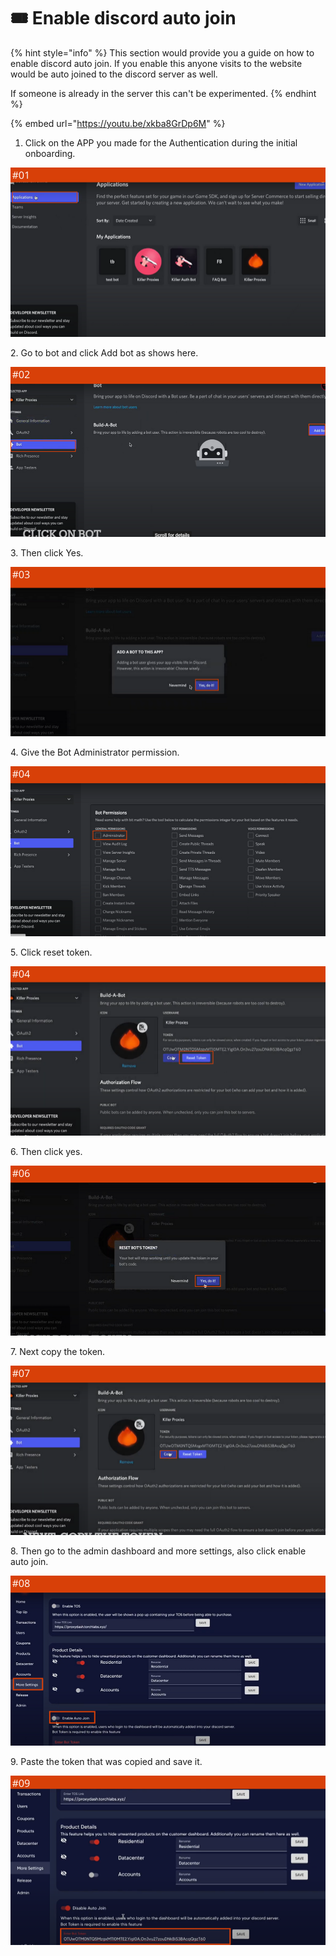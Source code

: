 # 🎟 Enable discord auto join

{% hint style="info" %}
This section would provide you a guide on how to enable discord auto join. If you enable this anyone visits to the website would be auto joined to the discord server as well.

If someone is already in the server this can't be experimented.
{% endhint %}

{% embed url="https://youtu.be/xkba8GrDp6M" %}

1. Click on the APP you made for the Authentication during the initial onboarding.&#x20;

![](<../.gitbook/assets/1 (63) (8).png>)

2\. Go to bot and click Add bot as shows here.

![](<../.gitbook/assets/1 (65) (5).png>)

3\. Then click Yes.

![](<../.gitbook/assets/1 (66) (5).png>)

4\. Give the Bot Administrator permission.

![](<../.gitbook/assets/1 (67).png>)

5\. Click reset token.

![](<../.gitbook/assets/1 (68) (3).png>)

6\. Then click yes.

![](<../.gitbook/assets/1 (70).png>)

7\. Next copy the token.&#x20;

![](<../.gitbook/assets/1 (72) (1).png>)

8\. Then go to the admin dashboard and more settings, also click enable auto join.

![](<../.gitbook/assets/1 (73) (1).png>)

9\. Paste the token that was copied and save it.

![](<../.gitbook/assets/1 (74) (1).png>)
